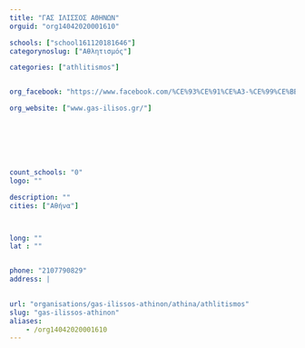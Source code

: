 ```yaml
---
title: "ΓΑΣ ΙΛΙΣΣΟΣ ΑΘΗΝΩΝ"
orguid: "org14042020001610"

schools: ["school161120181646"]
categorynoslug: ["Αθλητισμός"]

categories: ["athlitismos"]


org_facebook: "https://www.facebook.com/%CE%93%CE%91%CE%A3-%CE%99%CE%BB%CE%B9%CF%83%CE%BF%CF%82-1406138806137471/"

org_website: ["www.gas-ilisos.gr/"]







count_schools: "0"
logo: ""

description: ""
cities: ["Αθήνα"]



long: ""
lat : ""


phone: "2107790829"
address: |
    

url: "organisations/gas-ilissos-athinon/athina/athlitismos"
slug: "gas-ilissos-athinon"
aliases:
    - /org14042020001610
---
```



